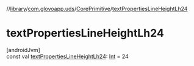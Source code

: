 //[library](../../../index.md)/[com.glovoapp.uds](../index.md)/[CorePrimitive](index.md)/[textPropertiesLineHeightLh24](text-properties-line-height-lh24.md)

# textPropertiesLineHeightLh24

[androidJvm]\
const val [textPropertiesLineHeightLh24](text-properties-line-height-lh24.md): [Int](https://kotlinlang.org/api/latest/jvm/stdlib/kotlin/-int/index.html) = 24
